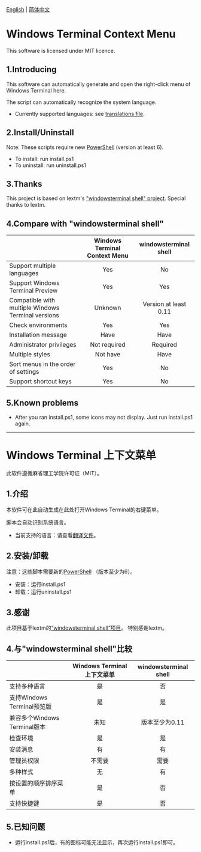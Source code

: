 [English](#English) | [简体中文](#Chinese)

# <div id="English">Windows Terminal Context Menu</div>
This software is licensed under MIT licence.

## 1.Introducing

This software can automatically generate and open the right-click menu of Windows Terminal here.

The script can automatically recognize the system language.
- Currently supported languages: see [translations file](./translations.ini).

## 2.Install/Uninstall

Note: These scripts require new [PowerShell](https://github.com/PowerShell/PowerShell) (version at least 6).
- To install: run install.ps1
- To uninstall: run uninstall.ps1

## 3.Thanks

This project is based on lextm's ["windowsterminal shell" project](https://github.com/lextm/windowsterminal-shell).
Special thanks to lextm.

## 4.Compare with "windowsterminal shell"
| | Windows Terminal Context Menu | windowsterminal shell |
| :- | :-: | :-: |
| Support multiple languages | Yes | No |
| Support Windows Terminal Preview | Yes | Yes |
| Compatible with multiple Windows Terminal versions | Unknown | Version at least 0.11 |
| Check environments | Yes | Yes |
| Installation message | Have | Have |
| Administrator privileges | Not required | Required |
| Multiple styles | Not have | Have |
| Sort menus in the order of settings | Yes | No |
| Support shortcut keys | Yes | No |

## 5.Known problems
* After you ran install.ps1, some icons may not display. Just run install.ps1 again.

---

# <div id="Chinese">Windows Terminal 上下文菜单</div>
此软件遵循麻省理工学院许可证（MIT）。

## 1.介绍

本软件可在此自动生成在此处打开Windows Terminal的右键菜单。

脚本会自动识别系统语言。
- 当前支持的语言：请查看[翻译文件](./translations.ini)。

## 2.安装/卸载

注意：这些脚本需要新的[PowerShell](https://github.com/PowerShell/PowerShell) （版本至少为6）。
- 安装：运行install.ps1
- 卸载：运行uninstall.ps1

## 3.感谢

此项目基于lextm的[“windowsterminal shell”项目](https://github.com/lextm/windowsterminal-shell)。
特别感谢lextm。

## 4.与"windowsterminal shell"比较
| | Windows Terminal 上下文菜单 | windowsterminal shell |
| :- | :-: | :-: |
| 支持多种语言 | 是 | 否 |
| 支持Windows Terminal预览版 | 是 | 是 |
| 兼容多个Windows Terminal版本 | 未知 | 版本至少为0.11 |
| 检查环境 | 是 | 是 |
| 安装消息 | 有 | 有 |
| 管理员权限 | 不需要 | 需要 |
| 多种样式 | 无 | 有 |
| 按设置的顺序排序菜单 | 是 | 否 |
| 支持快捷键 | 是 | 否 |

## 5.已知问题
* 运行install.ps1后，有的图标可能无法显示，再次运行install.ps1即可。
